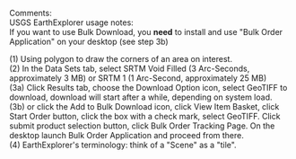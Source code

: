 Comments:<br>
USGS EarthExplorer usage notes:<br>
If you want to use Bulk Download, you **need** to install and use "Bulk Order Application" on your desktop (see step 3b)<br>

(1) Using polygon to draw the corners of an area on interest. <br>
(2) In the Data Sets tab, select SRTM Void Filled (3 Arc-Seconds, approximately 3 MB) or SRTM 1 (1 Arc-Second, approximately 25 MB) <br>
(3a) Click Results tab, choose the Download Option icon, select GeoTIFF to download, download will start after a while, depending on system load.<br>
(3b) or click the Add to Bulk Download icon, click View Item Basket, click Start Order button,  click the box with a check mark, select GeoTIFF. Click submit product selection button, click Bulk Order Tracking Page. On the desktop launch Bulk Order Application and proceed from there.<br>
(4) EarthExplorer's terminology: think of a "Scene" as a "tile".<br>
